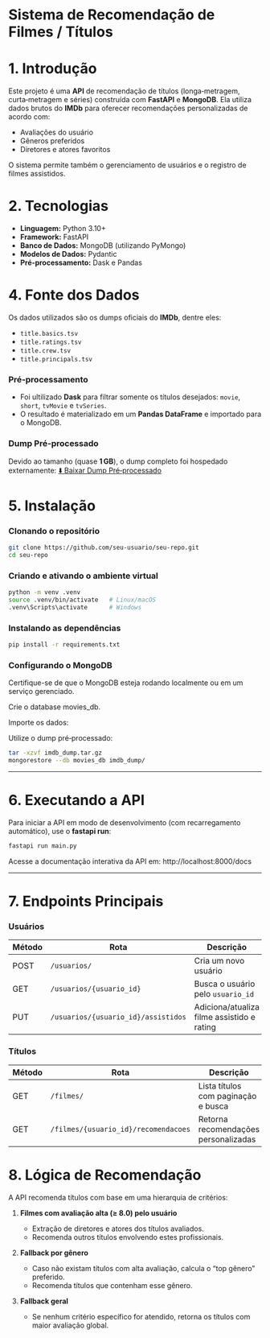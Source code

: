 # Sistema de Recomendação de Filmes / Títulos

# 1. Introdução

Este projeto é uma **API** de recomendação de títulos (longa‑metragem, curta‑metragem e séries) construída com **FastAPI** e **MongoDB**. Ela utiliza dados brutos do **IMDb** para oferecer recomendações personalizadas de acordo com:

- Avaliações do usuário
- Gêneros preferidos
- Diretores e atores favoritos

O sistema permite também o gerenciamento de usuários e o registro de filmes assistidos.

# 2. Tecnologias

- **Linguagem:** Python 3.10+  
- **Framework:** FastAPI  
- **Banco de Dados:** MongoDB (utilizando PyMongo)  
- **Modelos de Dados:** Pydantic  
- **Pré‑processamento:** Dask e Pandas

# 4. Fonte dos Dados

Os dados utilizados são os dumps oficiais do **IMDb**, dentre eles:

- `title.basics.tsv`
- `title.ratings.tsv`
- `title.crew.tsv`
- `title.principals.tsv`

### Pré‑processamento
- Foi ultilizado **Dask** para filtrar somente os títulos desejados: `movie`, `short`, `tvMovie` e `tvSeries`.
- O resultado é materializado em um **Pandas DataFrame** e importado para o MongoDB.

### Dump Pré‑processado
Devido ao tamanho (quase **1 GB**), o dump completo foi hospedado externamente:
[⬇️ Baixar Dump Pré‑processado](https://drive.google.com/file/d/1TOs5Hlg9Y7aFKS7RX0-5N3n5gImht0n_/view?usp=sharing)

# 5. Instalação

### Clonando o repositório
```bash
git clone https://github.com/seu-usuario/seu-repo.git
cd seu-repo
```
### Criando e ativando o ambiente virtual
```bash
python -m venv .venv
source .venv/bin/activate   # Linux/macOS
.venv\Scripts\activate      # Windows
```
### Instalando as dependências
```bash
pip install -r requirements.txt
```
### Configurando o MongoDB
Certifique-se de que o MongoDB esteja rodando localmente ou em um serviço gerenciado.

Crie o database movies_db.

Importe os dados:

Utilize o dump pré‑processado:

```bash
tar -xzvf imdb_dump.tar.gz
mongorestore --db movies_db imdb_dump/
```


---

# 6. Executando a API

Para iniciar a API em modo de desenvolvimento (com recarregamento automático), use o **fastapi run**:

```bash
fastapi run main.py
```

Acesse a documentação interativa da API em: http://localhost:8000/docs


---

# 7. Endpoints Principais

### Usuários

| Método | Rota                                  | Descrição                                  |
| ------ | ------------------------------------- | ------------------------------------------ |
| POST   | `/usuarios/`                          | Cria um novo usuário                       |
| GET    | `/usuarios/{usuario_id}`              | Busca o usuário pelo `usuario_id`          |
| PUT    | `/usuarios/{usuario_id}/assistidos`   | Adiciona/atualiza filme assistido e rating |

### Títulos

| Método | Rota                                      | Descrição                                                      |
| ------ | ----------------------------------------- | -------------------------------------------------------------- |
| GET    | `/filmes/`                                | Lista títulos com paginação e busca                            |
| GET    | `/filmes/{usuario_id}/recomendacoes`      | Retorna recomendações personalizadas                           |

# 8. Lógica de Recomendação

A API recomenda títulos com base em uma hierarquia de critérios:

1. **Filmes com avaliação alta (≥ 8.0) pelo usuário**  
   - Extração de diretores e atores dos títulos avaliados.
   - Recomenda outros títulos envolvendo estes profissionais.

2. **Fallback por gênero**  
   - Caso não existam títulos com alta avaliação, calcula o “top gênero” preferido.
   - Recomenda títulos que contenham esse gênero.

3. **Fallback geral**  
   - Se nenhum critério específico for atendido, retorna os títulos com maior avaliação global.
